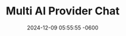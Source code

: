 ---
layout: idea
title: "Multi AI Provider Chat"
date: 2024-12-09 05:55:55 -0600
categories: projects
description: "A versatile chat application that supports multiple AI providers and allows users to manage context and conversations."
image: /assets/images/placeholder-screenshot.svg
order: 6
status: launched
tech_stack:
  - TypeScript
  - React
  - Node.js
  - Express
created_at: 2024-12-09
updated_at: 2024-12-09
categories: [Web Development, Events]
tags: [ai, events, recommendations, feedback]
features:
  - Multiple AI model support
  - User-controlled context selection
  - Multiple chat management
  - Custom prompt handling
live-demo: https://venerable-narwhal-fc12b4.netlify.app
---